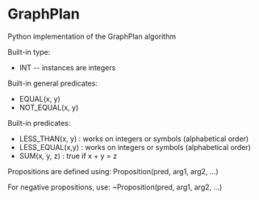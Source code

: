 # GraphPlan
Python implementation of the GraphPlan algorithm

Built-in type:
* INT -- instances are integers

Built-in general predicates:
* EQUAL(x, y)
* NOT_EQUAL(x, y)

Built-in predicates:
* LESS_THAN(x, y) : works on integers or symbols (alphabetical order)
* LESS_EQUAL(x,y) : works on integers or symbols (alphabetical order)
* SUM(x, y, z)        :   true if x + y = z

Propositions are defined using: Proposition(pred, arg1, arg2, ...)

For negative propositions, use: ~Proposition(pred, arg1, arg2, ...)
